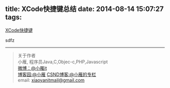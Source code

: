 title: XCode快捷键总结
date: 2014-08-14 15:07:27
tags:
---


[XCode快捷键](http://www.cnblogs.com/yjmyzz/archive/2011/01/25/1944325.html)





sdfz































  - - -  
>关于作者  
小雁, 程序员Java,C,Objec-c,PHP,Javascript  
[微博：@小雁it](http://weibo.com/xiaoyanit)  
[博客园:@小雁](http://www.cnblogs.com/xiaoyanit)
[CSND博客:@小雁的专栏](http://blog.csdn.net/af648480314)  
email: xiaoyanitmail@gmail.com